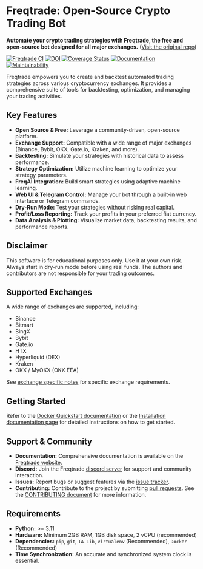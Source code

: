# Freqtrade: Open-Source Crypto Trading Bot

**Automate your crypto trading strategies with Freqtrade, the free and open-source bot designed for all major exchanges.**  ([Visit the original repo](https://github.com/freqtrade/freqtrade))

[![Freqtrade CI](https://github.com/freqtrade/freqtrade/actions/workflows/ci.yml/badge.svg?branch=develop)](https://github.com/freqtrade/freqtrade/actions/)
[![DOI](https://joss.theoj.org/papers/10.21105/joss.04864/status.svg)](https://doi.org/10.21105/joss.04864)
[![Coverage Status](https://coveralls.io/repos/github/freqtrade/freqtrade/badge.svg?branch=develop&service=github)](https://coveralls.io/github/freqtrade/freqtrade?branch=develop)
[![Documentation](https://readthedocs.org/projects/freqtrade/badge/)](https://www.freqtrade.io)
[![Maintainability](https://api.codeclimate.com/v1/badges/5737e6d668200b7518ff/maintainability)](https://codeclimate.com/github/freqtrade/freqtrade/maintainability)

Freqtrade empowers you to create and backtest automated trading strategies across various cryptocurrency exchanges.  It provides a comprehensive suite of tools for backtesting, optimization, and managing your trading activities.

## Key Features

*   **Open Source & Free:** Leverage a community-driven, open-source platform.
*   **Exchange Support:** Compatible with a wide range of major exchanges (Binance, Bybit, OKX, Gate.io, Kraken, and more).
*   **Backtesting:** Simulate your strategies with historical data to assess performance.
*   **Strategy Optimization:** Utilize machine learning to optimize your strategy parameters.
*   **FreqAI Integration:** Build smart strategies using adaptive machine learning.
*   **Web UI & Telegram Control:** Manage your bot through a built-in web interface or Telegram commands.
*   **Dry-Run Mode:** Test your strategies without risking real capital.
*   **Profit/Loss Reporting:** Track your profits in your preferred fiat currency.
*   **Data Analysis & Plotting:** Visualize market data, backtesting results, and performance reports.

## Disclaimer

This software is for educational purposes only. Use it at your own risk. Always start in dry-run mode before using real funds. The authors and contributors are not responsible for your trading outcomes.

## Supported Exchanges

A wide range of exchanges are supported, including:

*   Binance
*   Bitmart
*   BingX
*   Bybit
*   Gate.io
*   HTX
*   Hyperliquid (DEX)
*   Kraken
*   OKX / MyOKX (OKX EEA)

See [exchange specific notes](docs/exchanges.md) for specific exchange requirements.

## Getting Started

Refer to the [Docker Quickstart documentation](https://www.freqtrade.io/en/stable/docker_quickstart/) or the [Installation documentation page](https://www.freqtrade.io/en/stable/installation/) for detailed instructions on how to get started.

## Support & Community

*   **Documentation:**  Comprehensive documentation is available on the [Freqtrade website](https://www.freqtrade.io).
*   **Discord:** Join the Freqtrade [discord server](https://discord.gg/p7nuUNVfP7) for support and community interaction.
*   **Issues:** Report bugs or suggest features via the [issue tracker](https://github.com/freqtrade/freqtrade/issues).
*   **Contributing:**  Contribute to the project by submitting [pull requests](https://github.com/freqtrade/freqtrade/pulls).  See the [CONTRIBUTING document](https://github.com/freqtrade/freqtrade/blob/develop/CONTRIBUTING.md) for more information.

## Requirements

*   **Python:**  >= 3.11
*   **Hardware:** Minimum 2GB RAM, 1GB disk space, 2 vCPU (recommended)
*   **Dependencies:** `pip`, `git`, `TA-Lib`, `virtualenv` (Recommended), `Docker` (Recommended)
*   **Time Synchronization:** An accurate and synchronized system clock is essential.